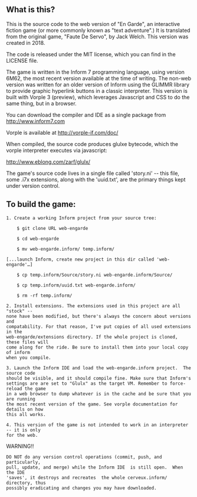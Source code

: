 What is this?
-------------

This is the source code to the web version of "En Garde", an 
interactive fiction game (or more commonly known as "text adventure".) 
It is translated from the original game, "Faute De Servo", by Jack
Welch. This version was created in 2018.

The code is released under the MIT license, which you can find in the
LICENSE file.

The game is written in the Inform 7 programming language, using
version 6M62, the most recent version available at the time of
writing.  The non-web version was written for an older version of 
Inform using the GLIMMR library to provide graphic hyperlink 
buttons in a classic interpreter. This version is built with 
Vorple 3 (preview), which leverages Javascript and CSS to do the
same thing, but in a browser. 

You can download the compiler and IDE as a single
package from http://www.inform7.com

Vorple is available at http://vorple-if.com/doc/

When compiled, the source code produces glulxe bytecode, which the 
vorple interpreter executes via javascript:

  http://www.eblong.com/zarf/glulx/

The game's source code lives in a single file called 'story.ni' --
this file, some .i7x extensions, along with the 'uuid.txt', are the
primary things kept under version control.


To build the game:
------------------

	1. Create a working Inform project from your source tree:

		$ git clone URL web-engarde
  
		$ cd web-engarde
  
		$ mv web-engarde.inform/ temp.inform/

	[...launch Inform, create new project in this dir called 'web-engarde'…]

		$ cp temp.inform/Source/story.ni web-engarde.inform/Source/
  
		$ cp temp.inform/uuid.txt web-engarde.inform/
  
		$ rm -rf temp.inform/

	2. Install extensions. The extensions used in this project are all "stock" -- 
	none have been modified, but there's always the concern about versions and 
	compatability. For that reason, I've put copies of all used extensions in the 
	web-engarde/extensions directory. If the whole project is cloned, these files will 
	come along for the ride. Be sure to install them into your local copy of inform 
	when you compile.

	3. Launch the Inform IDE and load the web-engarde.inform project.  The source code 
	should be visible, and it should compile fine. Make	sure that Inform's 
	settings are are set to "Glulx" as the target VM. Remember to force-reload the game
	in a web browser to dump whatever is in the cache and be sure that you are running
	the most recent version of the game. See vorple documentation for details on how
	this all works.
	
	4. This version of the game is not intended to work in an interpreter -- it is only
	for the web.

WARNING!!

	DO NOT do any version control operations (commit, push, and particularly, 
	pull, update, and merge) while the Inform IDE  is still open.  When the IDE 
	'saves', it destroys and recreates  the whole cerveux.inform/ directory, thus
	possibly eradicating and changes you may have downloaded.  

